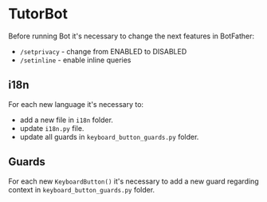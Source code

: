 # TutorBot

Before running Bot it's necessary to change the next features in BotFather:

* `/setprivacy` - change from ENABLED to DISABLED
* `/setinline` - enable inline queries

## i18n

For each new language it's necessary to:
* add a new file in `i18n` folder.
* update `i18n.py` file.
* update all guards in `keyboard_button_guards.py` folder.

## Guards

For each new `KeyboardButton()` it's necessary to add a new guard regarding context in `keyboard_button_guards.py` folder.
